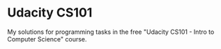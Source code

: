 # Udacity CS101

My solutions for programming tasks in the free "Udacity CS101 - Intro to Computer Science" course.
